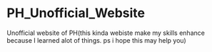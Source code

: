 # PH_Unofficial_Website
Unofficial website of PH(this kinda webiste make my skills enhance because I learned alot of things. ps i hope this may help you)
